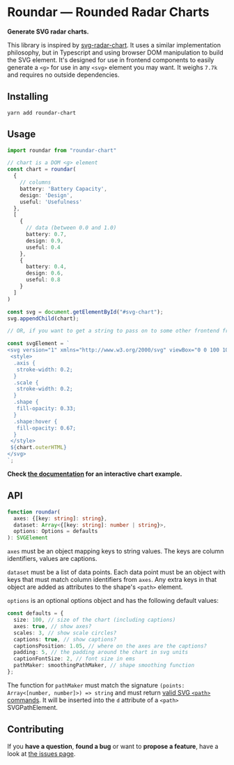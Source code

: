 # Roundar &mdash; Rounded Radar Charts

**Generate SVG radar charts.**

This library is inspired by [svg-radar-chart](https://github.com/derhuerst/svg-radar-chart). It uses a similar implementation philosophy, but in Typescript and using browser DOM manipulation to build the SVG element. It's designed for use in frontend components to easily generate a `<g>` for use in any `<svg>` element you may want. It weighs `7.7k` and requires no outside dependencies.

## Installing

```shell
yarn add roundar-chart
```

## Usage

```typescript
import roundar from "roundar-chart"

// chart is a DOM <g> element
const chart = roundar(
  {
    // columns
    battery: 'Battery Capacity',
    design: 'Design',
    useful: 'Usefulness'
  },
  [
    {
      // data (between 0.0 and 1.0)
      battery: 0.7,
      design: 0.9,
      useful: 0.4
    },
    {
      battery: 0.4,
      design: 0.6,
      useful: 0.8
    }
  ]
)

const svg = document.getElementById("#svg-chart");
svg.appendChild(chart);

// OR, if you want to get a string to pass on to some other frontend framework:

const svgElement = `
<svg version="1" xmlns="http://www.w3.org/2000/svg" viewBox="0 0 100 100">
 <style>
  .axis {
   stroke-width: 0.2;
  }
  .scale {
   stroke-width: 0.2;
  }
  .shape {
   fill-opacity: 0.33;
  }
  .shape:hover {
   fill-opacity: 0.67;
  }
 </style>
 ${chart.outerHTML}
</svg>
`;
```

**Check [the documentation](https://michionlion.github.io/roundar-chart/) for an interactive chart example.**

## API

```typescript
function roundar(
  axes: {[key: string]: string},
  dataset: Array<{[key: string]: number | string}>,
  options: Options = defaults
): SVGElement
```

`axes` must be an object mapping keys to string values. The keys are column identifiers, values are captions.

`dataset` must be a list of data points. Each data point must be an object with keys that must match column identifiers from `axes`. Any extra keys in that object are added as attributes to the shape's `<path>` element.

`options` is an optional options object and has the following default values:

```typescript
const defaults = {
  size: 100, // size of the chart (including captions)
  axes: true, // show axes?
  scales: 3, // show scale circles?
  captions: true, // show captions?
  captionsPosition: 1.05, // where on the axes are the captions?
  padding: 5, // the padding around the chart in svg units
  captionFontSize: 2, // font size in ems
  pathMaker: smoothingPathMaker, // shape smoothing function
};
```

The function for `pathMaker` must match the signature `(points: Array<[number, number]>) => string` and must return [valid SVG `<path>` commands](https://developer.mozilla.org/en-US/docs/Web/SVG/Attribute/d). It will be inserted into the `d` attribute of a `<path>` SVGPathElement.

## Contributing

If you **have a question**, **found a bug** or want to **propose a feature**, have a look at [the issues page](https://github.com/michionlion/roundar-chart/issues).

